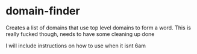 # domain-finder
 Creates a list of domains that use top level domains to form a word. This is really fucked though, needs to have some cleaning up done

I will include instructions on how to use when it isnt 6am